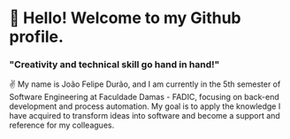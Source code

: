 # 👋 Hello! Welcome to my Github profile.
### "Creativity and technical skill go hand in hand!"

✌️ My name is João Felipe Durão, and I am currently in the 5th semester of Software Engineering at Faculdade Damas - FADIC, 
focusing on back-end development and process automation. My goal is to apply the knowledge I have acquired to transform ideas 
into software and become a support and reference for my colleagues.

